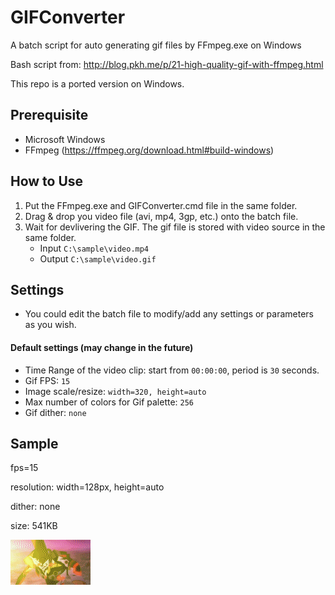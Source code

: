 # GIFConverter
A batch script for auto generating gif files by FFmpeg.exe on Windows

Bash script from: http://blog.pkh.me/p/21-high-quality-gif-with-ffmpeg.html

This repo is a ported version on Windows.

## Prerequisite
* Microsoft Windows
* FFmpeg (https://ffmpeg.org/download.html#build-windows)

## How to Use
1. Put the FFmpeg.exe and GIFConverter.cmd file in the same folder.
2. Drag & drop you video file (avi, mp4, 3gp, etc.) onto the batch file.
3. Wait for devlivering the GIF. The gif file is stored with video source in the same folder.
    * Input `C:\sample\video.mp4`
    * Output `C:\sample\video.gif`

## Settings
* You could edit the batch file to modify/add any settings or parameters as you wish.

#### Default settings (may change in the future)
* Time Range of the video clip: start from `00:00:00`, period is `30` seconds.
* Gif FPS: `15`
* Image scale/resize: `width=320, height=auto`
* Max number of colors for Gif palette: `256`
* Gif dither: `none`

## Sample
fps=15

resolution: width=128px, height=auto

dither: none

size: 541KB


![Sample gif - Evangelion](sample_15fps_128px_none.gif)